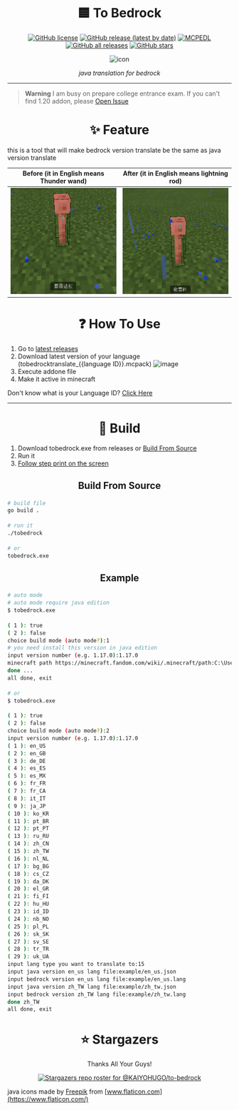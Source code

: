 <div align="center">

# 🟦 To Bedrock

[![GitHub license](https://img.shields.io/github/license/KAIYOHUGO/to-bedrock?style=flat-square)](https://github.com/KAIYOHUGO/to-bedrock/blob/master/LICENSE) [![GitHub release (latest by date)](https://img.shields.io/github/v/release/kaiyohugo/to-bedrock?style=flat-square)](https://github.com/KAIYOHUGO/to-bedrock/releases) [![MCPEDL](https://img.shields.io/badge/MCPEDL-to%20bedrock-yellowgreen?style=flat-square)](https://mcpedl.com/java-translation-for-bedrock/) [![GitHub all releases](https://img.shields.io/github/downloads/kaiyohugo/to-bedrock/total?style=flat-square)](https://hanadigital.github.io/grev/?user=KAIYOHUGO&repo=to-bedrock) [![GitHub stars](https://img.shields.io/github/stars/KAIYOHUGO/to-bedrock?style=flat-square)](https://github.com/KAIYOHUGO/to-bedrock/stargazers)


![icon](https://i.imgur.com/yprFoFr.png)

_java translation for bedrock_

</div>

---


> **Warning**
> I am busy on prepare college entrance exam.
> If you can't find 1.20 addon, please [Open Issue](https://github.com/KAIYOHUGO/to-bedrock/issues)

<div align="center">

# ✨ Feature

</div>

this is a tool that will make bedrock version translate be the same as java version translate

Before (it in English means Thunder wand) | After (it in English means lightning rod)
-|-
![before](markdown/before.png) | ![after](markdown/after.png)

<div align="center">

# ❓ How To Use

</div>

1. Go to [latest releases](https://github.com/KAIYOHUGO/to-bedrock/releases/latest)
2. Download latest version of your language (tobedrocktranslate_{{language ID}}.mcpack)
    ![image](https://user-images.githubusercontent.com/41114603/194691308-1d3e623a-21c9-4d92-988e-6c81befe1616.png)
3. Execute addone file
4. Make it active in minecraft

Don't know what is your Language ID? [Click Here](https://minecraft.fandom.com/wiki/Language)


---

<div align="center">

# 🔨 Build

</div>

1. Download tobedrock.exe from releases or [Build From Source](#Build-From-Source)
2. Run it
3. [Follow step print on the screen](#Example)

<div align="center">

## Build From Source

</div>

```bash
# build file
go build .

# run it
./tobedrock

# or
tobedrock.exe
```

<div align="center">

## Example

</div>

```bash
# auto mode
# auto mode require java edition
$ tobedrock.exe

( 1 ): true
( 2 ): false
choice build mode (auto mode?):1
# you need install this version in java edition 
input version number (e.g. 1.17.0):1.17.0
minecraft path https://minecraft.fandom.com/wiki/.minecraft/path:C:\Users\kymcm\AppData\Roaming\.minecraft
done ...
all done, exit

# or
$ tobedrock.exe

( 1 ): true
( 2 ): false
choice build mode (auto mode?):2
input version number (e.g. 1.17.0):1.17.0
( 1 ): en_US 
( 2 ): en_GB 
( 3 ): de_DE 
( 4 ): es_ES 
( 5 ): es_MX 
( 6 ): fr_FR 
( 7 ): fr_CA 
( 8 ): it_IT 
( 9 ): ja_JP 
( 10 ): ko_KR
( 11 ): pt_BR
( 12 ): pt_PT
( 13 ): ru_RU
( 14 ): zh_CN
( 15 ): zh_TW
( 16 ): nl_NL
( 17 ): bg_BG
( 18 ): cs_CZ
( 19 ): da_DK
( 20 ): el_GR
( 21 ): fi_FI
( 22 ): hu_HU
( 23 ): id_ID
( 24 ): nb_NO
( 25 ): pl_PL
( 26 ): sk_SK
( 27 ): sv_SE
( 28 ): tr_TR
( 29 ): uk_UA
input lang type you want to translate to:15
input java version en_us lang file:example/en_us.json
input bedrock version en_us lang file:example/en_us.lang
input java version zh_TW lang file:example/zh_tw.json
input bedrock version zh_TW lang file:example/zh_tw.lang
done zh_TW
all done, exit
```

<div align="center">

# ⭐ Stargazers

</div>

<div align="center">

Thanks All Your Guys! 

[![Stargazers repo roster for @KAIYOHUGO/to-bedrock](https://reporoster.com/stars/dark/KAIYOHUGO/to-bedrock)](https://github.com/KAIYOHUGO/to-bedrock/stargazers)

</div>

java icons made by [Freepik](https://www.freepik.com) from [www.flaticon.com](https://www.flaticon.com/)
